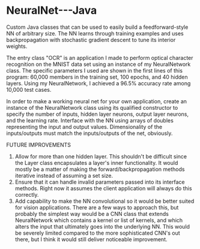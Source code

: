 # NeuralNet---Java
Custom Java classes that can be used to easily build a feedforward-style NN of arbitrary size. The NN learns through training examples and uses backpropagation with stochastic gradient descent to tune its interior weights.

The entry class "OCR" is an application I made to perform optical character recognition on the MNIST data set using an instance of my NeuralNetwork class. The specific parameters I used are shown in the first lines of this program: 60,000 members in the training set, 100 epochs, and 40 hidden layers. Using my NeuralNetwork, I achieved a 96.5% accuracy rate among 10,000 test cases. 

In order to make a working neural net for your own application, create an instance of the NeuralNetwork class using its qualified constructor to specify the number of inputs, hidden layer neurons, output layer neurons, and the learning rate. Interface with the NN using arrays of doubles representing the input and output values. Dimensionality of the inputs/outputs must match the inputs/outputs of the net, obviously.

FUTURE IMPROVEMENTS
1) Allow for more than one hidden layer. This shouldn't be difficult since the Layer class encapsulates a layer's inner functionality. It would mostly be a matter of making the forward/backpropagation methods iterative instead of assuming a set size.
2) Ensure that it can handle invalid parameters passed into its interface methods. Right now it assumes the client application will always do this correctly.
3) Add capability to make the NN convolutional so it would be better suited for vision applications. There are a few ways to approach this, but probably the simplest way would be a CNN class that extends NeuralNetwork which contains a kernel or list of kernels, and which alters the input that ultimately goes into the underlying NN. This would be severely limited compared to the more sophisticated CNN's out there, but I think it would still deliver noticeable improvement.
